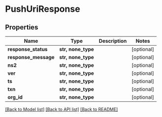 # PushUriResponse


## Properties
Name | Type | Description | Notes
------------ | ------------- | ------------- | -------------
**response_status** | **str, none_type** |  | [optional] 
**response_message** | **str, none_type** |  | [optional] 
**ns2** | **str, none_type** |  | [optional] 
**ver** | **str, none_type** |  | [optional] 
**ts** | **str, none_type** |  | [optional] 
**txn** | **str, none_type** |  | [optional] 
**org_id** | **str, none_type** |  | [optional] 

[[Back to Model list]](../README.md#documentation-for-models) [[Back to API list]](../README.md#documentation-for-api-endpoints) [[Back to README]](../README.md)


